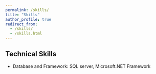 ```yaml
---
permalink: /skills/
title: "Skills"
author_profile: true
redirect_from: 
  - /skills/
  - /skills.html
---
```


## Technical Skills

* Database and Framework: SQL server, Microsoft.NET Framework
